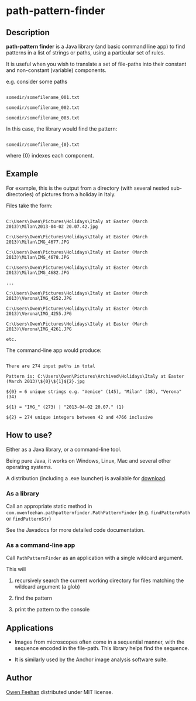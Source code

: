 # path-pattern-finder



## Description



**path-pattern finder** is a Java library (and basic command line app) to find patterns in a list of strings or paths, using a particular set of rules.



It is useful when you wish to translate a set of file-paths into their constant and non-constant (variable) components.



e.g. consider some paths

```

somedir/somefilename_001.txt

somedir/somefilename_002.txt

somedir/somefilename_003.txt

```



In this case, the library would find the pattern:

```

somedir/somefilename_{0}.txt

```

where {0} indexes each component.



## Example



For example, this is the output from a directory (with several nested sub-directories) of pictures from a holiday in Italy.



Files take the form:

```

C:\Users\Owen\Pictures\Holidays\Italy at Easter (March 2013)\Milan\2013-04-02 20.07.42.jpg

C:\Users\Owen\Pictures\Holidays\Italy at Easter (March 2013)\Milan\IMG_4677.JPG

C:\Users\Owen\Pictures\Holidays\Italy at Easter (March 2013)\Milan\IMG_4678.JPG

C:\Users\Owen\Pictures\Holidays\Italy at Easter (March 2013)\Milan\IMG_4682.JPG

...

C:\Users\Owen\Pictures\Holidays\Italy at Easter (March 2013)\Verona\IMG_4252.JPG

C:\Users\Owen\Pictures\Holidays\Italy at Easter (March 2013)\Verona\IMG_4255.JPG

C:\Users\Owen\Pictures\Holidays\Italy at Easter (March 2013)\Verona\IMG_4261.JPG

etc.

```



The command-line app would produce:

```

There are 274 input paths in total

Pattern is: C:\Users\Owen\Pictures\Archived\Holidays\Italy at Easter (March 2013)\${0}\${1}${2}.jpg

${0} = 6 unique strings e.g. "Venice" (145), "Milan" (38), "Verona" (34)

${1} = "IMG_" (273) | "2013-04-02 20.07." (1)

${2} = 274 unique integers between 42 and 4766 inclusive

```



## How to use?

Either as a Java library, or a command-line tool.

Being pure Java, it works on Windows, Linux, Mac and several other operating systems.

A distribution (including a .exe launcher) is available for [download](https://bitbucket.org/path-pattern-finder/path-pattern-finder/downloads/).

### As a library



Call an appropriate static method in ```com.owenfeehan.pathpatternfinder.PathPatternFinder```  (e.g. ```findPatternPath``` or ```findPatternStr```)



See the Javadocs for more detailed code documentation.



### As a command-line app



Call ```PathPatternFinder``` as an application with a single wildcard argument.



This will

1. recursively search the current working directory for files matching the wildcard argument (a glob)

2. find the pattern

3. print the pattern to the console



## Applications



* Images from microscopes often come in a sequential manner, with the sequence encoded in the file-path. This library helps find the sequence. 

* It is similarly used by the Anchor image analysis software suite.



## Author



[Owen Feehan](http://www.owenfeehan.com) distributed under MIT license.
